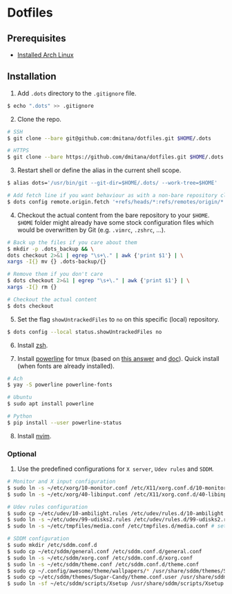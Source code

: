# Dotfiles

## Prerequisites
* [Installed Arch Linux](https://github.com/dmitana/dotfiles-test/wiki/Arch-Linux-Setup) 

## Installation
1. Add `.dots` directory to the `.gitignore` file.
```bash
$ echo ".dots" >> .gitignore
```

2. Clone the repo.
```bash
# SSH
$ git clone --bare git@github.com:dmitana/dotfiles.git $HOME/.dots

# HTTPS
$ git clone --bare https://github.com/dmitana/dotfiles.git $HOME/.dots
```

3. Restart shell or define the alias in the current shell scope.
```bash
$ alias dots='/usr/bin/git --git-dir=$HOME/.dots/ --work-tree=$HOME'

# Add fetch line if you want behaviour as with a non-bare repository clone.
$ dots config remote.origin.fetch '+refs/heads/*:refs/remotes/origin/*'
```

4. Checkout the actual content from the bare repository to your `$HOME`. `$HOME` folder might already have some stock configuration files which would be overwritten by Git (e.g. `.vimrc`, `.zshrc`, ...).
```bash
# Back up the files if you care about them
$ mkdir -p .dots_backup && \
dots checkout 2>&1 | egrep "\s+\." | awk {'print $1'} | \
xargs -I{} mv {} .dots-backup/{}

# Remove them if you don't care
$ dots checkout 2>&1 | egrep "\s+\." | awk {'print $1'} | \
xargs -I{} rm {}

# Checkout the actual content
$ dots checkout
```

5. Set the flag `showUntrackedFiles` to `no` on this specific (local) repository.
```bash
$ dots config --local status.showUntrackedFiles no
```

6. Install [zsh](.config/zsh).

7. Install [powerline](https://github.com/powerline/powerline) for tmux (based on [this answer](https://askubuntu.com/questions/283908/how-can-i-install-and-use-powerline-plugin) and [doc](https://powerline.readthedocs.io/en/latest/overview.html)). Quick install (when fonts are already installed).
```bash
# Ach
$ yay -S powerline powerline-fonts

# Ubuntu
$ sudo apt install powerline

# Python
$ pip install --user powerline-status
```

8. Install [nvim](.config/nvim).

### Optional
1. Use the predefined configurations for `X server`, `Udev rules` and `SDDM`.
```bash
# Monitor and X input configuration
$ sudo ln -s ~/etc/xorg/10-monitor.conf /etc/X11/xorg.conf.d/10-monitor.conf
$ sudo ln -s ~/etc/xorg/40-libinput.conf /etc/X11/xorg.conf.d/40-libinput.conf

# Udev rules configuration
$ sudo cp ~/etc/udev/10-ambilight.rules /etc/udev/rules.d/10-ambilight.rules
$ sudo ln -s ~/etc/udev/99-udisks2.rules /etc/udev/rules.d/99-udisks2.rules
$ sudo ln -s ~/etc/tmpfiles/media.conf /etc/tmpfiles.d/media.conf # set mount directory to the /media/$USER instead of /run/media/$USER

# SDDM configuration
$ sudo mkdir /etc/sddm.conf.d
$ sudo cp ~/etc/sddm/general.conf /etc/sddm.conf.d/general.conf
$ sudo ln -s ~/etc/sddm/xorg.conf /etc/sddm.conf.d/xorg.conf
$ sudo ln -s ~/etc/sddm/theme.conf /etc/sddm.conf.d/theme.conf
$ sudo cp ~/.config/awesome/theme/wallpapers/* /usr/share/sddm/themes/Sugar-Candy/Backgrounds # Copy custom wallpapers
$ sudo cp ~/etc/sddm/themes/Sugar-Candy/theme.conf.user /usr/share/sddm/themes/Sugar-Candy/theme.conf.user
$ sudo ln -sf ~/etc/sddm/scripts/Xsetup /usr/share/sddm/scripts/Xsetup
```
